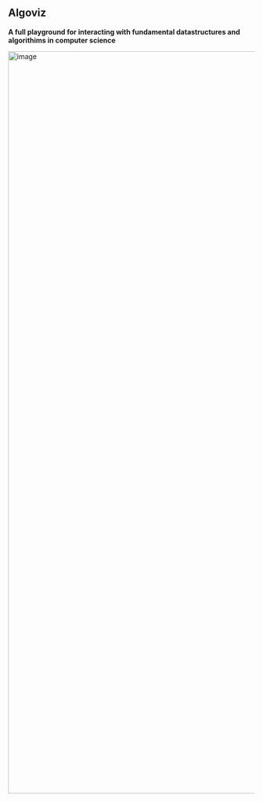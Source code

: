 ## Algoviz
**A full playground for interacting with fundamental datastructures and algorithims in computer science**


<img width="1512" alt="image" src="https://github.com/RobPruzan/Algoviz/assets/97781863/29d99679-d423-4342-8bb8-31fb66636e32">
